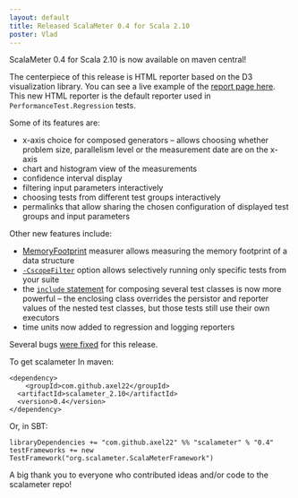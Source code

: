 ```yaml
---
layout: default
title: Released ScalaMeter 0.4 for Scala 2.10
poster: Vlad
---
```


ScalaMeter 0.4 for Scala 2.10 is now available on maven central!

The centerpiece of this release is HTML reporter based on the D3 visualization library. You can see a live example of the [report page here](http://chara.epfl.ch/~prokopec/example/tmp/report/). This new HTML reporter is the default reporter used in `PerformanceTest.Regression` tests.

Some of its features are:

* x-axis choice for composed generators – allows choosing whether problem size, parallelism level or the measurement date are on the x-axis
* chart and histogram view of the measurements
* confidence interval display
* filtering input parameters interactively
* choosing tests from different test groups interactively
* permalinks that allow sharing the chosen configuration of displayed test groups and input parameters

Other new features include:

* [MemoryFootprint](http://axel22.github.io/scalameter/home/gettingstarted/executors/) measurer allows measuring the memory footprint of a data structure
* [`-CscopeFilter`](http://axel22.github.io/scalameter/home/gettingstarted/sbt/) option allows selectively running only specific tests from your suite
* the [`include` statement](http://axel22.github.io/scalameter/home/gettingstarted/configuration/) for composing several test classes is now more powerful – the enclosing class overrides the persistor and reporter values of the nested test classes, but those tests still use their own executors
* time units now added to regression and logging reporters

Several bugs [were fixed](https://github.com/axel22/scalameter/issues?page=1&state=closed) for this release.


To get scalameter
In maven:

    <dependency>
	    <groupId>com.github.axel22</groupId>
      <artifactId>scalameter_2.10</artifactId>
      <version>0.4</version>
    </dependency>

Or, in SBT:

    libraryDependencies += "com.github.axel22" %% "scalameter" % "0.4"
    testFrameworks += new TestFramework("org.scalameter.ScalaMeterFramework")

A big thank you to everyone who contributed ideas and/or code to the scalameter repo!
